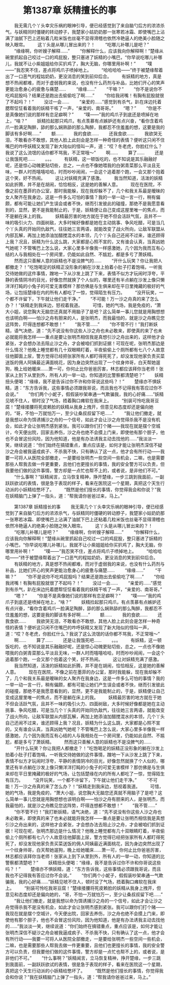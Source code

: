 # 　　第1387章 妖精擅长的事
　　我无需几个丫头幸灾乐祸的眼神引导，便已经感觉到了来自脑勺后方的浓浓杀气，与妖精同时僵硬的转动脖子，我楚家小姑奶奶那一张寒若冰霜、即使嘴巴上沾满了油腻下巴上还粘着几粒米饭也丝毫不显得滑稽也依然冷艳逼人的绝美小脸随之映入眼帘。
　　这丫头是从哪儿冒出来的？！
　　“吃哪儿补哪儿是吧？”
　　“缘缘啊，你听嫂子解释……”
　　“你解释什么，应该我向你解释啊！”楚缘从碗里抓起自己咬过一口的鸡屁股，整只塞进了妖精的小嘴巴，“你早说吃哪儿补哪儿，我就不让小紫姐姐给你买扒鸡了，胸大无脑，你哪里用补啊！”
　　“噗——”我忍笑不住，差点将鸡爪子喷掉地上。
　　“哈哈哈哈——”终于被楚缘帮着出了一口恶气的程姑奶奶，更没消息的笑到前仰后合。
　　有妖精的地方，真是想不热闹都难，而对于虚弱我的来说，也没有什么药剂与补品，比她们开心的笑声更能治愈身心的疲惫与痛楚……
　　“缘缘……”
　　“干嘛？”
　　“你不是说你不吃鸡屁股吗？结果还是跑出去偷偷吃了啊……”
　　“你给我闭嘴！有胸有屁股就很了不起吗？！”
　　没过一会……
　　“亲爱的……”感觉到有杀气，趴在床边托着腮帮怔怔看着我的妖精干咳了一声，“亲爱的、南哥哥。”
　　“嗯？”
　　“你是不是真像她们说的那样有恋足癖啊？”
　　“噗——”我的鸡爪子到底还是喷掉在地上，“啥？”
　　妖精捡起那只鸡爪，有点羡慕有点嫉妒还有点兴奋，“看你含着鸡爪一脸满足陶醉，舔的那么娴熟舔的那么陶醉，我都忍不住羞羞的想，这要是我的脚该有多好啊……”
　　额……
　　我的食欲……
　　还我食欲……
　　我欲哭无泪，不敢看亦不敢想，其他人脸上此刻会是怎样一种奇怪的表情？便听这只闲不住嘴巴的咋呼妖精又发现了新大陆似的怪叫一声，道：“哎？冬老虎，你脸红什么？我说了这么流氓的话你都不骂我，不正常哦～”
　　啊……
　　算了……
　　还是让我饿死吧……
　　。。。
　　有妖精，这一顿饭吃的，也不知说是其乐融融好呢，还是惊心动魄更贴切些，总之，一点也不像她喂我的白粥青菜那么平淡且无味，一群人时而嘻嘻哈哈，时而吵吵闹闹，一会这个追着那个跑，一会又那个抱着这个笑，好不热闹。
　　这让对妖精充满了感激。
　　我当然知道，活泼的妖精如此折腾，并不是在胡闹，恰恰相反，这是她的善解人意。
　　现在在医院，不像之前在墨菲的办公室，那时我能躲，现在我却躲不了，几个和我关系最是暧昧的女人聚齐在我身边，这是一件多么可怕的事情？我的一举一动一言一行，稍有偏颇，都有可能让她们产生误会或者不快，继而引发彼此的碰撞，那绝不是我愿意看到的，显然，更不是我能制止的，于是，妖精便让自己变成这屋里唯一的焦点，而不是躺在床上的我。
　　妖精最厉害的地方就在于她不但会活跃气氛，且并不一味的吸引火力、四面树敌，大多时候好像都是她在主动挑事、争风吃醋，可是当几个丫头真的开始同仇敌忾，往往她三言两语，就能改变了战火所向，让敌军联盟从内部瓦解，再加上她添油加醋搅混水的本领，几个丫头自己还闹不过来，谁还顾得上我？况且，妖精为什么这么跳，大家都是心照不宣的，又有谁会认真，当真凶她气她呢？不管嘴巴上怎么说，大家心里多半像我一样感激她，几个因为我而互有心结的人与我相处在一个房间里，仍能如此自然、不尴尬，都是多亏了萧妖精。
　　然而这只善解人意的妖精也不是没脾气的……
　　“开什么玩笑？你让我把人都撤走？！”吃饱喝足的妖精正没形象的躺在沙发上拍着小肚子打着饱嗝，一听我交待她做的这件事情，蹭地一下从沙发上跳了下来，表情不似方才玩闹时浮夸，平静的表情阴冷的目光，好像忽然就换了个人似的，哪里还有半点躺在沙发上像只懒洋洋打盹的小兔子的可爱无害模样？那仿佛是与生俱来却在平日里掩藏的极好的气场，让包括楚缘在内的所有人都吃了一惊，觉得陌生有压力。
　　“没开玩笑，一个都不许留下，下午就让他们走干净。”
　　“不可能！万一沙之舟真的来了怎么办？！”妖精走到我床边，怒视着我道。
　　可惜，她的气场，我是免疫的，“萧大小姐，说您胸大无脑您还真就不用脑子了是吧？这么简单一事儿您就是用胸想想也该明白啊——怕沙之舟有胆来的人，是张明杰，而我最怕的，就是沙之舟瞧见您这阵势，吓得连想都不敢想！”
　　“我不管……”
　　“你不管不行！”我打断妖精，语气决绝，道：“先不说没有你这些人沙之舟也未必敢来，即使真的来了也未必就能将我怎样——重点是要让张明杰相信我是真想引沙之舟出来的，这样他才会紧张，才会想办法去阻止沙之舟，才会被咱们抓到证据！可现在呢，张明杰那边是什么情况？他晚上睡觉都有几十双眼睛盯着，半夜偷偷上个厕所都有七八个人故意往他脚面上尿，警方觉得已经把张家所有人都盯得死死了，却没发现他家负责买菜送饭的佣人阿姨最近满面桃花，因为身边突然出现了一个纹身帅哥，白天帮她遛狗，晚上给她暖床……萧一可，你何止比你爸爸厉害，林志都应该拜你当老师！张家从上到下从里到外，所有人的一举一动，你知道的比警察都清楚吧？”
　　妖精扭头便喝：“缘缘，我不是告诉过你不许和你哥说这些吗？！”
　　楚缘亦不惧妖精，道：“东方告诉我，这些事情必须跟我哥说，而且我也不记得我有答应过你不会说。”
　　“你们两个小妮子，假假装吵架串通一气欺骗我，我的心好痛……”妖精见唬不住人，顿时没了气场，捂着胸口瘫软在我床上。
　　“别装可怜吃我哥豆腐！”楚缘搂腰将死皮赖脸的妖精从我身上拽开，但意见和态度却还是偏向她的，“哥，不怕一万就怕万一，至少让桑叔叔留下吧……”
　　“我让他们撤走，就是我想以命为饵诱捕沙之舟的一个信号，如此才会让沙之舟觉得杀我不是没有机会，如此才会让张明杰感到紧张。我可以跟你们打个赌——我现在就是摆个空城计，今天便出院，回家去养伤，沙之舟也绝不会摸上门来，即使他有那个胆子，他也不会冒这份风险，因为他知道，他是有办法诱我主动去找他的……”我淡淡一笑，继续说道：“你们始终在搞错重点，重点应该是，如何才能让张明杰深信不疑沙之舟会被我逼成疯子、不杀我不快，只有确认了这一点，他才会有所行动——我要一可将人从医院全部撤走，一是要给张明杰一些空间一些机会，二嘛，也是需要那些人帮我去做一件更重要，且他们也更擅长的事情，我的安全警方可以负责，但我要他们做的这件事情，警方却是一点忙也帮不上的，或者说，是非他们不可。”
　　“什么事啊？”妖精闻言，立马恢复精神，挣开楚缘，一步三跳到我面前，一副跃跃欲试的表情，很是急于表现的样子，看来在医院这一个星期，真把这个天生行动派的小妖精给憋坏了。
　　“既然是他们擅长的事情，你觉得我会和你说？”我在妖精脑门上弹了一指头，道：“帮我请你爸爸过来，马上。”

　　第1387章 妖精擅长的事
　　我无需几个丫头幸灾乐祸的眼神引导，便已经感觉到了来自脑勺后方的浓浓杀气，与妖精同时僵硬的转动脖子，我楚家小姑奶奶那一张寒若冰霜、即使嘴巴上沾满了油腻下巴上还粘着几粒米饭也丝毫不显得滑稽也依然冷艳逼人的绝美小脸随之映入眼帘。
　　这丫头是从哪儿冒出来的？！
　　“吃哪儿补哪儿是吧？”
　　“缘缘啊，你听嫂子解释……”
　　“你解释什么，应该我向你解释啊！”楚缘从碗里抓起自己咬过一口的鸡屁股，整只塞进了妖精的小嘴巴，“你早说吃哪儿补哪儿，我就不让小紫姐姐给你买扒鸡了，胸大无脑，你哪里用补啊！”
　　“噗——”我忍笑不住，差点将鸡爪子喷掉地上。
　　“哈哈哈哈——”终于被楚缘帮着出了一口恶气的程姑奶奶，更没消息的笑到前仰后合。
　　有妖精的地方，真是想不热闹都难，而对于虚弱我的来说，也没有什么药剂与补品，比她们开心的笑声更能治愈身心的疲惫与痛楚……
　　“缘缘……”
　　“干嘛？”
　　“你不是说你不吃鸡屁股吗？结果还是跑出去偷偷吃了啊……”
　　“你给我闭嘴！有胸有屁股就很了不起吗？！”
　　没过一会……
　　“亲爱的……”感觉到有杀气，趴在床边托着腮帮怔怔看着我的妖精干咳了一声，“亲爱的、南哥哥。”
　　“嗯？”
　　“你是不是真像她们说的那样有恋足癖啊？”
　　“噗——”我的鸡爪子到底还是喷掉在地上，“啥？”
　　妖精捡起那只鸡爪，有点羡慕有点嫉妒还有点兴奋，“看你含着鸡爪一脸满足陶醉，舔的那么娴熟舔的那么陶醉，我都忍不住羞羞的想，这要是我的脚该有多好啊……”
　　额……
　　我的食欲……
　　还我食欲……
　　我欲哭无泪，不敢看亦不敢想，其他人脸上此刻会是怎样一种奇怪的表情？便听这只闲不住嘴巴的咋呼妖精又发现了新大陆似的怪叫一声，道：“哎？冬老虎，你脸红什么？我说了这么流氓的话你都不骂我，不正常哦～”
　　啊……
　　算了……
　　还是让我饿死吧……
　　。。。
　　有妖精，这一顿饭吃的，也不知说是其乐融融好呢，还是惊心动魄更贴切些，总之，一点也不像她喂我的白粥青菜那么平淡且无味，一群人时而嘻嘻哈哈，时而吵吵闹闹，一会这个追着那个跑，一会又那个抱着这个笑，好不热闹。
　　这让对妖精充满了感激。
　　我当然知道，活泼的妖精如此折腾，并不是在胡闹，恰恰相反，这是她的善解人意。
　　现在在医院，不像之前在墨菲的办公室，那时我能躲，现在我却躲不了，几个和我关系最是暧昧的女人聚齐在我身边，这是一件多么可怕的事情？我的一举一动一言一行，稍有偏颇，都有可能让她们产生误会或者不快，继而引发彼此的碰撞，那绝不是我愿意看到的，显然，更不是我能制止的，于是，妖精便让自己变成这屋里唯一的焦点，而不是躺在床上的我。
　　妖精最厉害的地方就在于她不但会活跃气氛，且并不一味的吸引火力、四面树敌，大多时候好像都是她在主动挑事、争风吃醋，可是当几个丫头真的开始同仇敌忾，往往她三言两语，就能改变了战火所向，让敌军联盟从内部瓦解，再加上她添油加醋搅混水的本领，几个丫头自己还闹不过来，谁还顾得上我？况且，妖精为什么这么跳，大家都是心照不宣的，又有谁会认真，当真凶她气她呢？不管嘴巴上怎么说，大家心里多半像我一样感激她，几个因为我而互有心结的人与我相处在一个房间里，仍能如此自然、不尴尬，都是多亏了萧妖精。
　　然而这只善解人意的妖精也不是没脾气的……
　　“开什么玩笑？你让我把人都撤走？！”吃饱喝足的妖精正没形象的躺在沙发上拍着小肚子打着饱嗝，一听我交待她做的这件事情，蹭地一下从沙发上跳了下来，表情不似方才玩闹时浮夸，平静的表情阴冷的目光，好像忽然就换了个人似的，哪里还有半点躺在沙发上像只懒洋洋打盹的小兔子的可爱无害模样？那仿佛是与生俱来却在平日里掩藏的极好的气场，让包括楚缘在内的所有人都吃了一惊，觉得陌生有压力。
　　“没开玩笑，一个都不许留下，下午就让他们走干净。”
　　“不可能！万一沙之舟真的来了怎么办？！”妖精走到我床边，怒视着我道。
　　可惜，她的气场，我是免疫的，“萧大小姐，说您胸大无脑您还真就不用脑子了是吧？这么简单一事儿您就是用胸想想也该明白啊——怕沙之舟有胆来的人，是张明杰，而我最怕的，就是沙之舟瞧见您这阵势，吓得连想都不敢想！”
　　“我不管……”
　　“你不管不行！”我打断妖精，语气决绝，道：“先不说没有你这些人沙之舟也未必敢来，即使真的来了也未必就能将我怎样——重点是要让张明杰相信我是真想引沙之舟出来的，这样他才会紧张，才会想办法去阻止沙之舟，才会被咱们抓到证据！可现在呢，张明杰那边是什么情况？他晚上睡觉都有几十双眼睛盯着，半夜偷偷上个厕所都有七八个人故意往他脚面上尿，警方觉得已经把张家所有人都盯得死死了，却没发现他家负责买菜送饭的佣人阿姨最近满面桃花，因为身边突然出现了一个纹身帅哥，白天帮她遛狗，晚上给她暖床……萧一可，你何止比你爸爸厉害，林志都应该拜你当老师！张家从上到下从里到外，所有人的一举一动，你知道的比警察都清楚吧？”
　　妖精扭头便喝：“缘缘，我不是告诉过你不许和你哥说这些吗？！”
　　楚缘亦不惧妖精，道：“东方告诉我，这些事情必须跟我哥说，而且我也不记得我有答应过你不会说。”
　　“你们两个小妮子，假假装吵架串通一气欺骗我，我的心好痛……”妖精见唬不住人，顿时没了气场，捂着胸口瘫软在我床上。
　　“别装可怜吃我哥豆腐！”楚缘搂腰将死皮赖脸的妖精从我身上拽开，但意见和态度却还是偏向她的，“哥，不怕一万就怕万一，至少让桑叔叔留下吧……”
　　“我让他们撤走，就是我想以命为饵诱捕沙之舟的一个信号，如此才会让沙之舟觉得杀我不是没有机会，如此才会让张明杰感到紧张。我可以跟你们打个赌——我现在就是摆个空城计，今天便出院，回家去养伤，沙之舟也绝不会摸上门来，即使他有那个胆子，他也不会冒这份风险，因为他知道，他是有办法诱我主动去找他的……”我淡淡一笑，继续说道：“你们始终在搞错重点，重点应该是，如何才能让张明杰深信不疑沙之舟会被我逼成疯子、不杀我不快，只有确认了这一点，他才会有所行动——我要一可将人从医院全部撤走，一是要给张明杰一些空间一些机会，二嘛，也是需要那些人帮我去做一件更重要，且他们也更擅长的事情，我的安全警方可以负责，但我要他们做的这件事情，警方却是一点忙也帮不上的，或者说，是非他们不可。”
　　“什么事啊？”妖精闻言，立马恢复精神，挣开楚缘，一步三跳到我面前，一副跃跃欲试的表情，很是急于表现的样子，看来在医院这一个星期，真把这个天生行动派的小妖精给憋坏了。
　　“既然是他们擅长的事情，你觉得我会和你说？”我在妖精脑门上弹了一指头，道：“帮我请你爸爸过来，马上。”
